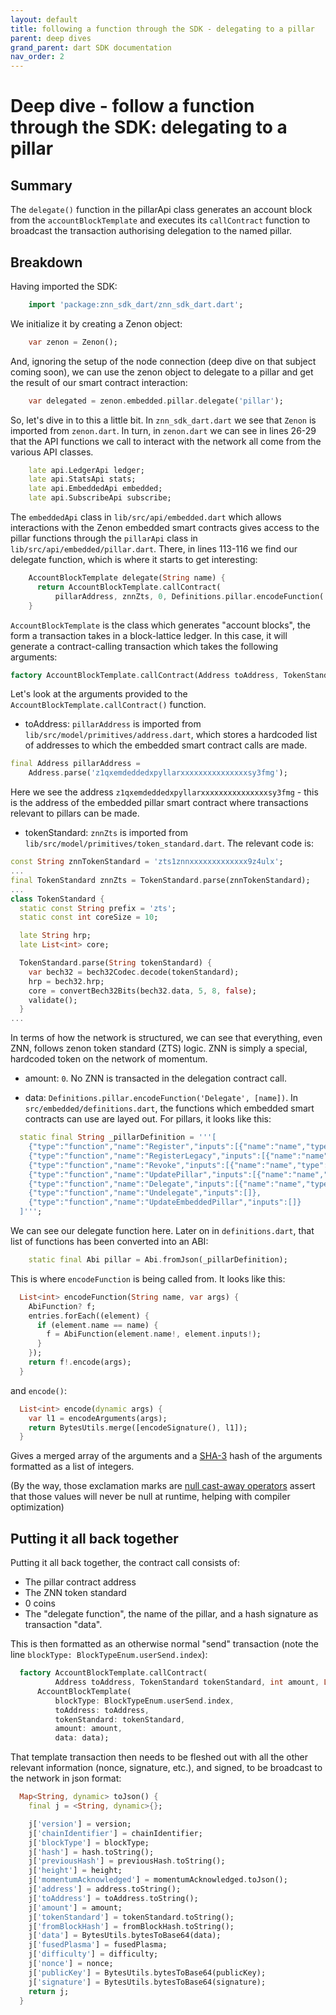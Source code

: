 ```yaml
---
layout: default
title: following a function through the SDK - delegating to a pillar
parent: deep dives
grand_parent: dart SDK documentation
nav_order: 2
---
```


# Deep dive - follow a function through the SDK: delegating to a pillar

## Summary

The `delegate()` function in the pillarApi class generates an account block from the `accountBlockTemplate` and executes its `callContract` function to broadcast the transaction authorising delegation to the named pillar.

## Breakdown

Having imported the SDK:

```dart
    import 'package:znn_sdk_dart/znn_sdk_dart.dart';
```

We initialize it by creating a Zenon object:

```dart
    var zenon = Zenon();
```

And, ignoring the setup of the node connection (deep dive on that subject coming soon), we can use the zenon object to delegate to a pillar and get the result of our smart contract interaction:

```dart
    var delegated = zenon.embedded.pillar.delegate('pillar');
```

So, let's dive in to this a little bit. In `znn_sdk_dart.dart` we see that `Zenon` is imported from `zenon.dart`. In turn, in `zenon.dart` we can see in lines 26-29 that the API functions we call to interact with the network all come from the various API classes.

```dart
    late api.LedgerApi ledger;
    late api.StatsApi stats;
    late api.EmbeddedApi embedded;
    late api.SubscribeApi subscribe;
```

The `embeddedApi` class in `lib/src/api/embedded.dart` which allows interactions with the Zenon embedded smart contracts gives access to the pillar functions through the `pillarApi` class in `lib/src/api/embedded/pillar.dart`. There, in lines 113-116 we find our delegate function, which is where it starts to get interesting:

```dart
    AccountBlockTemplate delegate(String name) {
      return AccountBlockTemplate.callContract(
          pillarAddress, znnZts, 0, Definitions.pillar.encodeFunction('Delegate', [name]));
    }
```

`AccountBlockTemplate` is the class which generates "account blocks", the form a transaction takes in a block-lattice ledger. In this case, it will generate a contract-calling transaction which takes the following arguments:

```dart
factory AccountBlockTemplate.callContract(Address toAddress, TokenStandard tokenStandard, int amount, List<int> data)
```


Let's look at the arguments provided to the `AccountBlockTemplate.callContract()` function.

- toAddress: `pillarAddress` is imported from `lib/src/model/primitives/address.dart`, which stores a hardcoded list of addresses to which the embedded smart contract calls are made.

```dart
final Address pillarAddress =
    Address.parse('z1qxemdeddedxpyllarxxxxxxxxxxxxxxxsy3fmg');
```

Here we see the address `z1qxemdeddedxpyllarxxxxxxxxxxxxxxxsy3fmg` - this is the address of the embedded pillar smart contract where transactions relevant to pillars can be made.


- tokenStandard: `znnZts` is imported from `lib/src/model/primitives/token_standard.dart`. The relevant code is:

```dart
const String znnTokenStandard = 'zts1znnxxxxxxxxxxxxx9z4ulx';
...
final TokenStandard znnZts = TokenStandard.parse(znnTokenStandard);
...
class TokenStandard {
  static const String prefix = 'zts';
  static const int coreSize = 10;

  late String hrp;
  late List<int> core;

  TokenStandard.parse(String tokenStandard) {
    var bech32 = bech32Codec.decode(tokenStandard);
    hrp = bech32.hrp;
    core = convertBech32Bits(bech32.data, 5, 8, false);
    validate();
  }
...
```

In terms of how the network is structured, we can see that everything, even ZNN, follows zenon token standard (ZTS) logic. ZNN is simply a special, hardcoded token on the network of momentum. 

- amount: `0`. No ZNN is transacted in the delegation contract call.

- data: `Definitions.pillar.encodeFunction('Delegate', [name])`. In `src/embedded/definitions.dart`, the functions which embedded smart contracts can use are layed out. For pillars, it looks like this:

```dart
  static final String _pillarDefinition = '''[
    {"type":"function","name":"Register","inputs":[{"name":"name","type":"string"},{"name":"producerAddress","type":"address"},{"name":"rewardAddress","type":"address"},{"name":"giveBlockRewardPercentage","type":"uint8"},{"name":"giveDelegateRewardPercentage","type":"uint8"}]},
    {"type":"function","name":"RegisterLegacy","inputs":[{"name":"name","type":"string"},{"name":"producerAddress","type":"address"},{"name":"rewardAddress","type":"address"},{"name":"giveBlockRewardPercentage","type":"uint8"},{"name":"giveDelegateRewardPercentage","type":"uint8"},{"name":"publicKey","type":"string"},{"name":"signature","type":"string"}]},
    {"type":"function","name":"Revoke","inputs":[{"name":"name","type":"string"}]},
    {"type":"function","name":"UpdatePillar","inputs":[{"name":"name","type":"string"},{"name":"producerAddress","type":"address"},{"name":"rewardAddress","type":"address"},{"name":"giveBlockRewardPercentage","type":"uint8"},{"name":"giveDelegateRewardPercentage","type":"uint8"}]},
    {"type":"function","name":"Delegate","inputs":[{"name":"name","type":"string"}]},
    {"type":"function","name":"Undelegate","inputs":[]},
    {"type":"function","name":"UpdateEmbeddedPillar","inputs":[]}
  ]''';
```

We can see our delegate function here. Later on in `definitions.dart`, that list of functions has been converted into an ABI:

```dart
    static final Abi pillar = Abi.fromJson(_pillarDefinition);
```

This is where `encodeFunction` is being called from. It looks like this:

```dart
  List<int> encodeFunction(String name, var args) {
    AbiFunction? f;
    entries.forEach((element) {
      if (element.name == name) {
        f = AbiFunction(element.name!, element.inputs!);
      }
    });
    return f!.encode(args);
  }
```
and `encode()`:
```dart
  List<int> encode(dynamic args) {
    var l1 = encodeArguments(args);
    return BytesUtils.merge([encodeSignature(), l1]);
  }
```
Gives a merged array of the arguments and a [SHA-3](https://en.wikipedia.org/wiki/SHA-3) hash of the arguments formatted as a list of integers. 

(By the way, those exclamation marks are [null cast-away operators](https://dart.dev/null-safety/understanding-null-safety#null-assertion-operator) assert that those values will never be null at runtime, helping with compiler optimization)

## Putting it all back together

Putting it all back together, the contract call consists of:
- The pillar contract address
- The ZNN token standard
- 0 coins
- The "delegate function", the name of the pillar, and a hash signature as transaction "data".

This is then formatted as an otherwise normal "send" transaction (note the line `blockType: BlockTypeEnum.userSend.index`):

```dart
  factory AccountBlockTemplate.callContract(
          Address toAddress, TokenStandard tokenStandard, int amount, List<int> data) =>
      AccountBlockTemplate(
          blockType: BlockTypeEnum.userSend.index,
          toAddress: toAddress,
          tokenStandard: tokenStandard,
          amount: amount,
          data: data);
```

That template transaction then needs to be fleshed out with all the other relevant information (nonce, signature, etc.), and signed, to be broadcast to the network in json format:

```dart
  Map<String, dynamic> toJson() {
    final j = <String, dynamic>{};

    j['version'] = version;
    j['chainIdentifier'] = chainIdentifier;
    j['blockType'] = blockType;
    j['hash'] = hash.toString();
    j['previousHash'] = previousHash.toString();
    j['height'] = height;
    j['momentumAcknowledged'] = momentumAcknowledged.toJson();
    j['address'] = address.toString();
    j['toAddress'] = toAddress.toString();
    j['amount'] = amount;
    j['tokenStandard'] = tokenStandard.toString();
    j['fromBlockHash'] = fromBlockHash.toString();
    j['data'] = BytesUtils.bytesToBase64(data);
    j['fusedPlasma'] = fusedPlasma;
    j['difficulty'] = difficulty;
    j['nonce'] = nonce;
    j['publicKey'] = BytesUtils.bytesToBase64(publicKey);
    j['signature'] = BytesUtils.bytesToBase64(signature);
    return j;
  }
```
